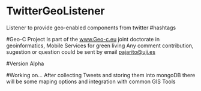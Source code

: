 # TwitterGeoListener
Listener to provide geo-enabled components from twitter #hashtags

#Geo-C Project
Is part of the www.Geo-c.eu joint doctorate in geoinformatics, Mobile Services for green living
Any comment contribution, sugestion or question could be sent by email pajarito@uji.es

#Version
Alpha

#Working on...
After collecting Tweets and storing them into mongoDB there will be some maping options and integration with common GIS Tools
